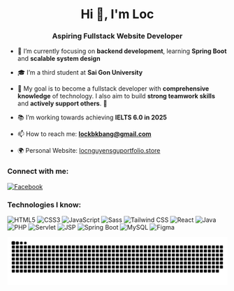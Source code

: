 <h1 align="center">Hi 👋, I'm Loc</h1>
<h3 align="center">Aspiring Fullstack Website Developer</h3>

- 🌱 I’m currently focusing on **backend development**, learning **Spring Boot** and **scalable system design**

- 🎓 I’m a third student at **Sai Gon University**

- 🎯 My goal is to become a fullstack developer with **comprehensive knowledge** of technology. I also aim to build **strong teamwork skills** and **actively support others**. 🚀
  
- 📚 I’m working towards achieving **IELTS 6.0 in 2025**

- 📫 How to reach me: **lockbkbang@gmail.com**
- 🌍 Personal Website: [locnguyensguportfolio.store](https://locnguyensgu.github.io/nguyenhuuloc2k4/)  

<h3 align="left">Connect with me:</h3>
<p align="left">
  <a href="https://www.facebook.com/profile.php?id=100048582399397" target="_blank">
    <img src="https://img.shields.io/badge/Facebook-1877F2?style=for-the-badge&logo=facebook&logoColor=white" alt="Facebook" />
  </a>
</p>

<h3 align="left">Technologies I know:</h3>
<p align="left">
  <img src="https://img.shields.io/badge/HTML5-E34F26?style=for-the-badge&logo=html5&logoColor=white" alt="HTML5" />
  <img src="https://img.shields.io/badge/CSS3-1572B6?style=for-the-badge&logo=css3&logoColor=white" alt="CSS3" />
  <img src="https://img.shields.io/badge/JavaScript-F7DF1E?style=for-the-badge&logo=javascript&logoColor=black" alt="JavaScript" />
  <img src="https://img.shields.io/badge/Sass-CC6699?style=for-the-badge&logo=sass&logoColor=white" alt="Sass" />
  <img src="https://img.shields.io/badge/Tailwind CSS-06B6D4?style=for-the-badge&logo=tailwindcss&logoColor=white" alt="Tailwind CSS" />
  <img src="https://img.shields.io/badge/React-61DAFB?style=for-the-badge&logo=react&logoColor=black" alt="React" />
  <img src="https://img.shields.io/badge/Java-007396?style=for-the-badge&logo=java&logoColor=white" alt="Java" />
  <img src="https://img.shields.io/badge/PHP-777BB4?style=for-the-badge&logo=php&logoColor=white" alt="PHP" />
  <img src="https://img.shields.io/badge/Servlet-3c99dc?style=for-the-badge&logo=java&logoColor=white" alt="Servlet" />
  <img src="https://img.shields.io/badge/JSP-007396?style=for-the-badge&logo=java&logoColor=white" alt="JSP" />
  <img src="https://img.shields.io/badge/Spring Boot-6DB33F?style=for-the-badge&logo=spring-boot&logoColor=white" alt="Spring Boot" />
  <img src="https://img.shields.io/badge/MySQL-4479A1?style=for-the-badge&logo=mysql&logoColor=white" alt="MySQL" />
  <img src="https://img.shields.io/badge/Figma-F24E1E?style=for-the-badge&logo=figma&logoColor=white" alt="Figma" />
</p>
<picture>
  <source media="(prefers-color-scheme: dark)" srcset="https://raw.githubusercontent.com/LocNguyenSGU/LocNguyenSGU/output/github-snake-dark.svg" />
  <source media="(prefers-color-scheme: light)" srcset="https://raw.githubusercontent.com/LocNguyenSGU/LocNguyenSGU/output/github-snake.svg" />
  <img alt="github-snake" src="https://raw.githubusercontent.com/LocNguyenSGU/LocNguyenSGU/output/github-snake.svg" />
</picture>
